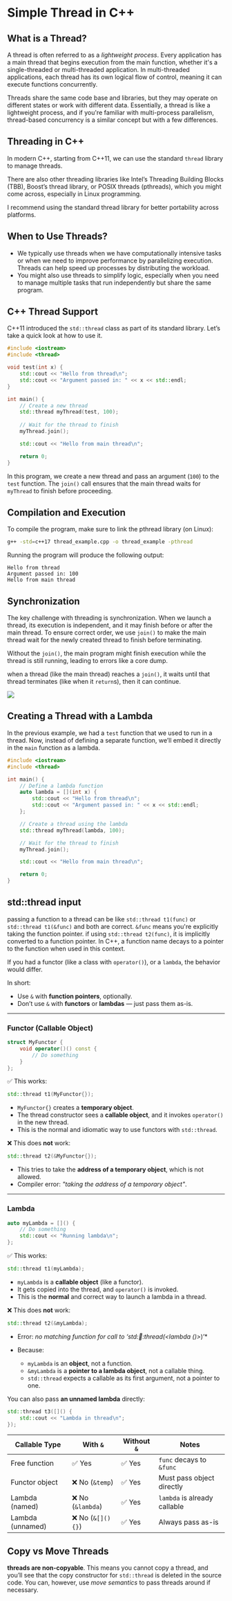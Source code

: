# Simple Thread in C++

## What is a Thread?

A thread is often referred to as a *lightweight process*. Every application has a main thread that begins execution from the main function, whether it's a single-threaded or multi-threaded application. In multi-threaded applications, each thread has its own logical flow of control, meaning it can execute functions concurrently. 

Threads share the same code base and libraries, but they may operate on different states or work with different data. Essentially, a thread is like a lightweight process, and if you're familiar with multi-process parallelism, thread-based concurrency is a similar concept but with a few differences.

## Threading in C++

In modern C++, starting from C++11, we can use the standard `thread` library to manage threads. 

There are also other threading libraries like Intel’s Threading Building Blocks (TBB), Boost’s thread library, or POSIX threads (pthreads), which you might come across, especially in Linux programming. 

I recommend using the standard thread library for better portability across platforms.

## When to Use Threads?

- We typically use threads when we have computationally intensive tasks or when we need to improve performance by parallelizing execution. Threads can help speed up processes by distributing the workload. 
- You might also use threads to simplify logic, especially when you need to manage multiple tasks that run independently but share the same program.

## C++ Thread Support

C++11 introduced the `std::thread` class as part of its standard library. Let’s take a quick look at how to use it.

```cpp
#include <iostream>
#include <thread>

void test(int x) {
    std::cout << "Hello from thread\n";
    std::cout << "Argument passed in: " << x << std::endl;
}

int main() {
    // Create a new thread
    std::thread myThread(test, 100);
    
    // Wait for the thread to finish
    myThread.join();

    std::cout << "Hello from main thread\n";

    return 0;
}
```

In this program, we create a new thread and pass an argument (`100`) to the `test` function. The `join()` call ensures that the main thread waits for `myThread` to finish before proceeding.

## Compilation and Execution

To compile the program, make sure to link the pthread library (on Linux):

```bash
g++ -std=c++17 thread_example.cpp -o thread_example -pthread
```

Running the program will produce the following output:

```
Hello from thread
Argument passed in: 100
Hello from main thread
```

## Synchronization

The key challenge with threading is synchronization. When we launch a thread, its execution is independent, and it may finish before or after the main thread. To ensure correct order, we use `join()` to make the main thread wait for the newly created thread to finish before terminating.

Without the `join()`, the main program might finish execution while the thread is still running, leading to errors like a core dump. 

when a thread (like the main thread) reaches a `join()`, it waits until that thread terminates (like when it `return`s), then it can continue.

![](/images/thread.png)

## Creating a Thread with a Lambda

In the previous example, we had a `test` function that we used to run in a thread. Now, instead of defining a separate function, we’ll embed it directly in the `main` function as a lambda.

```cpp
#include <iostream>
#include <thread>

int main() {
    // Define a lambda function
    auto lambda = [](int x) {
        std::cout << "Hello from thread\n";
        std::cout << "Argument passed in: " << x << std::endl;
    };

    // Create a thread using the lambda
    std::thread myThread(lambda, 100);

    // Wait for the thread to finish
    myThread.join();

    std::cout << "Hello from main thread\n";

    return 0;
}
```

## std::thread input

passing a function to a thread can be like `std::thread t1(func)` or `std::thread t1(&func)` and both are correct. `&func` means you're explicitly taking the function pointer. if using `std::thread t2(func)`, it is implicitly converted to a function pointer. In C++, a function name decays to a pointer to the function when used in this context.

If you had a functor (like a class with `operator()`), or a `lambda`, the behavior would differ. 

In short: 
* Use `&` with **function pointers**, optionally.
* Don’t use `&` with **functors** or **lambdas** — just pass them as-is.

---

### Functor (Callable Object)

```cpp
struct MyFunctor {
    void operator()() const {
        // Do something
    }
};
```

✅ This works:

```cpp
std::thread t1(MyFunctor{});
```

* `MyFunctor{}` creates a **temporary object**.
* The thread constructor sees a **callable object**, and it invokes `operator()` in the new thread.
* This is the normal and idiomatic way to use functors with `std::thread`.

❌ This does **not** work:

```cpp
std::thread t2(&MyFunctor{});
```

* This tries to take the **address of a temporary object**, which is not allowed.
* Compiler error: *"taking the address of a temporary object"*.

---

### Lambda 

```cpp
auto myLambda = []() {
    // Do something
    std::cout << "Running lambda\n";
};
```

✅ This works:

```cpp
std::thread t1(myLambda);
```

* `myLambda` is a **callable object** (like a functor).
* It gets copied into the thread, and `operator()` is invoked.
* This is the **normal** and correct way to launch a lambda in a thread.

❌ This does **not** work:

```cpp
std::thread t2(&myLambda);
```

* Error: *no matching function for call to ‘std::thread::thread(\<lambda ()>*)’\*
* Because:

  * `myLambda` is an **object**, not a function.
  * `&myLambda` is a **pointer to a lambda object**, not a callable thing.
  * `std::thread` expects a callable as its first argument, not a pointer to one.

You can also pass **an unnamed lambda** directly:

```cpp
std::thread t3([]() {
    std::cout << "Lambda in thread\n";
});
```

| Callable Type    | With `&`         | Without `&` | Notes                        |
| ---------------- | ---------------- | ----------- | ---------------------------- |
| Free function    | ✅ Yes            | ✅ Yes       | `func` decays to `&func`     |
| Functor object   | ❌ No (`&temp`)   | ✅ Yes       | Must pass object directly    |
| Lambda (named)   | ❌ No (`&lambda`) | ✅ Yes       | `lambda` is already callable |
| Lambda (unnamed) | ❌ No (`&[](){}`) | ✅ Yes       | Always pass as-is            |


## Copy vs Move Threads

**threads are non-copyable**. This means you cannot copy a thread, and you’ll see that the copy constructor for `std::thread` is deleted in the source code. You can, however, use *move semantics* to pass threads around if necessary.